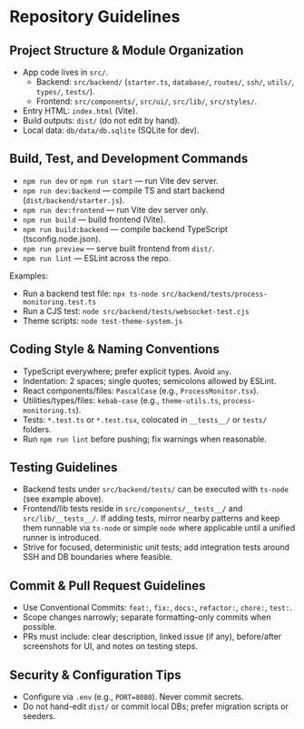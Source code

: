 # Repository Guidelines

## Project Structure & Module Organization
- App code lives in `src/`.
  - Backend: `src/backend/` (`starter.ts`, `database/`, `routes/`, `ssh/`, `utils/`, `types/`, `tests/`).
  - Frontend: `src/components/`, `src/ui/`, `src/lib/`, `src/styles/`.
- Entry HTML: `index.html` (Vite).
- Build outputs: `dist/` (do not edit by hand).
- Local data: `db/data/db.sqlite` (SQLite for dev).

## Build, Test, and Development Commands
- `npm run dev` or `npm run start` — run Vite dev server.
- `npm run dev:backend` — compile TS and start backend (`dist/backend/starter.js`).
- `npm run dev:frontend` — run Vite dev server only.
- `npm run build` — build frontend (Vite).
- `npm run build:backend` — compile backend TypeScript (tsconfig.node.json).
- `npm run preview` — serve built frontend from `dist/`.
- `npm run lint` — ESLint across the repo.

Examples:
- Run a backend test file: `npx ts-node src/backend/tests/process-monitoring.test.ts`
- Run a CJS test: `node src/backend/tests/websocket-test.cjs`
- Theme scripts: `node test-theme-system.js`

## Coding Style & Naming Conventions
- TypeScript everywhere; prefer explicit types. Avoid `any`.
- Indentation: 2 spaces; single quotes; semicolons allowed by ESLint.
- React components/files: `PascalCase` (e.g., `ProcessMonitor.tsx`).
- Utilities/types/files: `kebab-case` (e.g., `theme-utils.ts`, `process-monitoring.ts`).
- Tests: `*.test.ts` or `*.test.tsx`, colocated in `__tests__/` or `tests/` folders.
- Run `npm run lint` before pushing; fix warnings when reasonable.

## Testing Guidelines
- Backend tests under `src/backend/tests/` can be executed with `ts-node` (see example above).
- Frontend/lib tests reside in `src/components/__tests__/` and `src/lib/__tests__/`. If adding tests, mirror nearby patterns and keep them runnable via `ts-node` or simple `node` where applicable until a unified runner is introduced.
- Strive for focused, deterministic unit tests; add integration tests around SSH and DB boundaries where feasible.

## Commit & Pull Request Guidelines
- Use Conventional Commits: `feat:`, `fix:`, `docs:`, `refactor:`, `chore:`, `test:`.
- Scope changes narrowly; separate formatting-only commits when possible.
- PRs must include: clear description, linked issue (if any), before/after screenshots for UI, and notes on testing steps.

## Security & Configuration Tips
- Configure via `.env` (e.g., `PORT=8080`). Never commit secrets.
- Do not hand-edit `dist/` or commit local DBs; prefer migration scripts or seeders.
